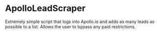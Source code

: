 # ApolloLeadScraper

Extremely simple script that logs into Apollo.io and adds as many leads as possible to a list. Allows the user to bypass any paid restrictions. 
